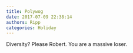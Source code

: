 ```yaml
---
title: Polywog
date: 2017-07-09 22:38:14
authors: Ripp
categories: Holiday
---
```


 Diversity? Please Robert. You are a massive loser.